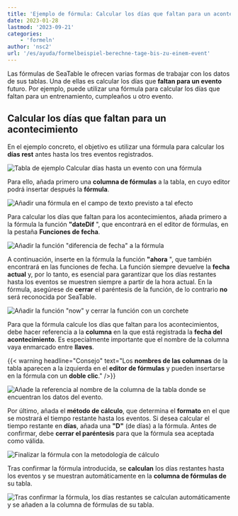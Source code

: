 ```yaml
---
title: 'Ejemplo de fórmula: Calcular los días que faltan para un acontecimiento - SeaTable'
date: 2023-01-28
lastmod: '2023-09-21'
categories:
    - 'formeln'
author: 'nsc2'
url: '/es/ayuda/formelbeispiel-berechne-tage-bis-zu-einem-event'
---
```


Las fórmulas de SeaTable le ofrecen varias formas de trabajar con los datos de sus tablas. Una de ellas es calcular los días que **faltan para un evento** futuro. Por ejemplo, puede utilizar una fórmula para calcular los días que faltan para un entrenamiento, cumpleaños u otro evento.

## Calcular los días que faltan para un acontecimiento

En el ejemplo concreto, el objetivo es utilizar una fórmula para calcular los **días rest** antes hasta los tres eventos registrados.

![Tabla de ejemplo Calcular días hasta un evento con una fórmula](https://seatable.io/wp-content/uploads/2023/01/example-table-days-until-event.png)

Para ello, añada primero una **columna de fórmulas** a la tabla, en cuyo editor podrá insertar después la **fórmula**.

![Añadir una fórmula en el campo de texto previsto a tal efecto](https://seatable.io/wp-content/uploads/2023/01/insert-formular-example-days-until-event.png)

Para calcular los días que faltan para los acontecimientos, añada primero a la fórmula la función **"dateDif** ", que encontrará en el editor de fórmulas, en la pestaña **Funciones de fecha**.

![Añadir la función "diferencia de fecha" a la fórmula](https://seatable.io/wp-content/uploads/2023/01/add-function-datedif.png)

A continuación, inserte en la fórmula la función **"ahora** ", que también encontrará en las funciones de fecha. La función siempre devuelve la **fecha actual** y, por lo tanto, es esencial para garantizar que los días restantes hasta los eventos se muestren siempre a partir de la hora actual. En la fórmula, asegúrese de **cerrar** el paréntesis de la función, de lo contrario **no** será reconocida por SeaTable.

![Añadir la función "now" y cerrar la función con un corchete](https://seatable.io/wp-content/uploads/2023/01/add-now-and-close-the-.png)

Para que la fórmula calcule los días que faltan para los acontecimientos, debe hacer referencia a la **columna** en la que está registrada la **fecha del acontecimiento**. Es especialmente importante que el nombre de la columna vaya enmarcado entre **llaves**.

{{< warning  headline="Consejo"  text="Los **nombres de las columnas** de la tabla aparecen a la izquierda en el **editor de fórmulas** y pueden insertarse en la fórmula con un **doble clic**." />}}

![Añade la referencia al nombre de la columna de la tabla donde se encuentran los datos del evento.](https://seatable.io/wp-content/uploads/2023/01/add-reference-to-event-date.png)

Por último, añada el **método de cálculo**, que determina el **formato** en el que se mostrará el tiempo restante hasta los eventos. Si desea calcular el tiempo restante en **días**, añada una **"D"** (de días) a la fórmula. Antes de confirmar, debe **cerrar el paréntesis** para que la fórmula sea aceptada como válida.

![Finalizar la fórmula con la metodología de cálculo ](https://seatable.io/wp-content/uploads/2023/01/finish-the-formular-example-days-until-event.png)

Tras confirmar la fórmula introducida, se **calculan** los días restantes hasta los eventos y se muestran automáticamente en la **columna de fórmulas de** su tabla.

![Tras confirmar la fórmula, los días restantes se calculan automáticamente y se añaden a la columna de fórmulas de su tabla.](https://seatable.io/wp-content/uploads/2023/01/table-after-formular-days-until-events.png)
